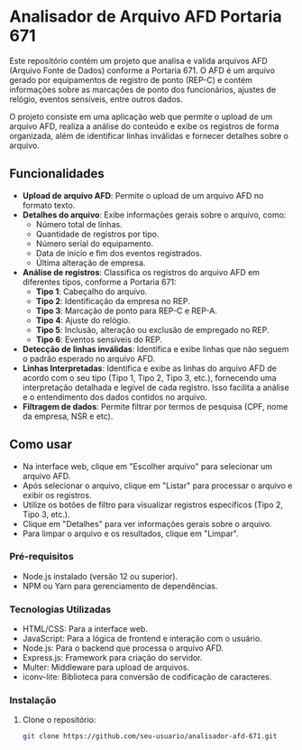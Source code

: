 # Analisador de Arquivo AFD Portaria 671

Este repositório contém um projeto que analisa e valida arquivos AFD (Arquivo Fonte de Dados) conforme a Portaria 671. O AFD é um arquivo gerado por equipamentos de registro de ponto (REP-C) e contém informações sobre as marcações de ponto dos funcionários, ajustes de relógio, eventos sensíveis, entre outros dados.

O projeto consiste em uma aplicação web que permite o upload de um arquivo AFD, realiza a análise do conteúdo e exibe os registros de forma organizada, além de identificar linhas inválidas e fornecer detalhes sobre o arquivo.

## Funcionalidades

- **Upload de arquivo AFD**: Permite o upload de um arquivo AFD no formato texto.
- **Detalhes do arquivo**: Exibe informações gerais sobre o arquivo, como:
  - Número total de linhas.
  - Quantidade de registros por tipo.
  - Número serial do equipamento.
  - Data de início e fim dos eventos registrados.
  - Última alteração de empresa.
- **Análise de registros**: Classifica os registros do arquivo AFD em diferentes tipos, conforme a Portaria 671:
  - **Tipo 1**: Cabeçalho do arquivo.
  - **Tipo 2**: Identificação da empresa no REP.
  - **Tipo 3**: Marcação de ponto para REP-C e REP-A.
  - **Tipo 4**: Ajuste do relógio.
  - **Tipo 5**: Inclusão, alteração ou exclusão de empregado no REP.
  - **Tipo 6**: Eventos sensíveis do REP.
- **Detecção de linhas inválidas**: Identifica e exibe linhas que não seguem o padrão esperado no arquivo AFD.
- **Linhas Interpretadas**: Identifica e exibe as linhas do arquivo AFD de acordo com o seu tipo (Tipo 1, Tipo 2, Tipo 3, etc.), fornecendo uma interpretação detalhada e legível de cada registro. Isso facilita a análise e o entendimento dos dados contidos no arquivo.
- **Filtragem de dados**: Permite filtrar por termos de pesquisa (CPF, nome da empresa, NSR e etc).

## Como usar

- Na interface web, clique em "Escolher arquivo" para selecionar um arquivo AFD.
- Após selecionar o arquivo, clique em "Listar" para processar o arquivo e exibir os registros.
- Utilize os botões de filtro para visualizar registros específicos (Tipo 2, Tipo 3, etc.).
- Clique em "Detalhes" para ver informações gerais sobre o arquivo.
- Para limpar o arquivo e os resultados, clique em "Limpar".

### Pré-requisitos

- Node.js instalado (versão 12 ou superior).
- NPM ou Yarn para gerenciamento de dependências.

### Tecnologias Utilizadas

- HTML/CSS: Para a interface web.
- JavaScript: Para a lógica de frontend e interação com o usuário.
- Node.js: Para o backend que processa o arquivo AFD.
- Express.js: Framework para criação do servidor.
- Multer: Middleware para upload de arquivos.
- iconv-lite: Biblioteca para conversão de codificação de caracteres.

### Instalação

1. Clone o repositório:
   ```bash
   git clone https://github.com/seu-usuario/analisador-afd-671.git
   ```
